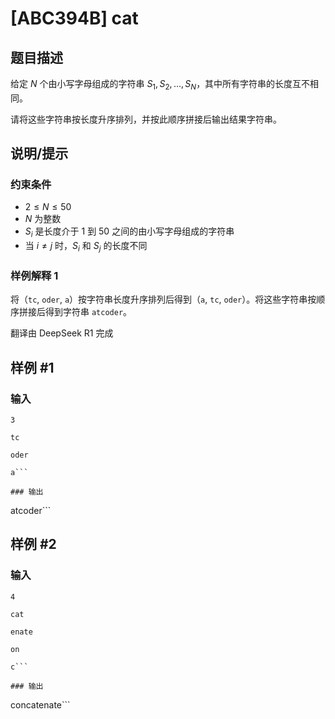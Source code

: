 # [ABC394B] cat

## 题目描述

[problemUrl]: https://atcoder.jp/contests/abc394/tasks/abc394_b

给定 $N$ 个由小写字母组成的字符串 $S_1, S_2, \ldots, S_N$，其中所有字符串的长度互不相同。

请将这些字符串按长度升序排列，并按此顺序拼接后输出结果字符串。

## 说明/提示

### 约束条件

- $2 \leq N \leq 50$
- $N$ 为整数
- $S_i$ 是长度介于 $1$ 到 $50$ 之间的由小写字母组成的字符串
- 当 $i \neq j$ 时，$S_i$ 和 $S_j$ 的长度不同

### 样例解释 1

将（`tc`, `oder`, `a`）按字符串长度升序排列后得到（`a`, `tc`, `oder`）。将这些字符串按顺序拼接后得到字符串 `atcoder`。

翻译由 DeepSeek R1 完成

## 样例 #1

### 输入

```
3
tc
oder
a```

### 输出

```
atcoder```

## 样例 #2

### 输入

```
4
cat
enate
on
c```

### 输出

```
concatenate```

